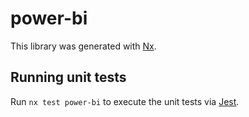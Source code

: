# power-bi

This library was generated with [Nx](https://nx.dev).

## Running unit tests

Run `nx test power-bi` to execute the unit tests via [Jest](https://jestjs.io).

